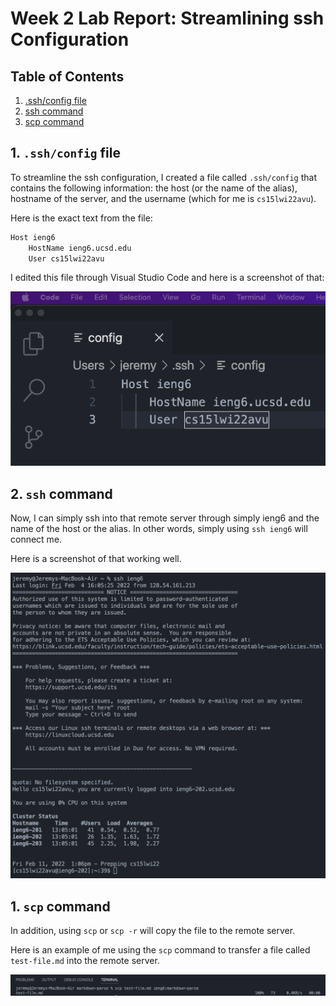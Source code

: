 # Week 2 Lab Report: Streamlining ssh Configuration

## Table of Contents
1. [.ssh/config file](#1-installing-visual-studio-code)
2. [ssh command](#2-remotely-connecting)
3. [scp command](#3-trying-some-commands)

## 1. `.ssh/config` file
To streamline the ssh configuration, I created a file called `.ssh/config` that
contains the following information: the host (or the name of the alias),
hostname of the server, and the username (which for me is `cs15lwi22avu`).

Here is the exact text from the file:

```markdown
Host ieng6
    HostName ieng6.ucsd.edu
    User cs15lwi22avu
```

I edited this file through Visual Studio Code and here is a screenshot of that:

![Lab Report 3 Image 1](./images/lab-report-3-image1.png)

## 2. `ssh` command

Now, I can simply ssh into that remote server through simply ieng6 and the name
of the host or the alias. In other words, simply using `ssh ieng6` will connect
me.

Here is a screenshot of that working well.

![Lab Report 3 Image 2](./images/lab-report-3-image2.png)

## 1. `scp` command

In addition, using `scp` or `scp -r` will copy the file to the remote server.

Here is an example of me using the `scp` command to transfer a file called
`test-file.md` into the remote server.

![Lab Report 3 Image 3](./images/lab-report-3-image3.png)
